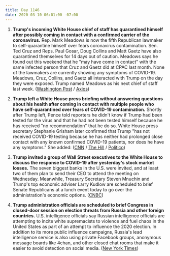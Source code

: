 ```yaml
---
title: Day 1146
date: 2020-03-10 06:01:00 -07:00
---
```


1. **Trump's incoming White House chief of staff has quarantined himself after possibly coming in contact with a confirmed carrier of the coronavirus.** Rep. Mark Meadows is now the fifth Republican lawmaker to self-quarantine himself over fears coronavirus contamination. Sen. Ted Cruz and Reps. Paul Gosar, Doug Collins and Matt Gaetz have also quarantined themselves for 14 days out of caution. Meadows says he found out this weekend that he "may have come in contact" with the same infected person that Cruz and Gaetz did at CPAC last month. None of the lawmakers are currently showing any symptoms of COVID-19. Meadows, Cruz, Collins, and Gaetz all interacted with Trump on the day they were exposed. Trump named Meadows as his next chief of staff last week. ([Washington Post](https://www.washingtonpost.com/powerpost/with-quarantines-and-contingency-plans-congress-grapples-with-coronavirus-threat/2020/03/09/084d2bda-621a-11ea-acca-80c22bbee96f_story.html) / [Axios](https://www.axios.com/ted-cruz-coronavirus-self-quarantine-0c85ef4e-8022-43c9-9196-ab2d43db3aba.html))

2. **Trump left a White House press briefing without answering questions about his health after coming in contact with multiple people who have self-quarantined over fears of COVID-19 contamination.** Shortly after Trump left, Pence told reporters he didn't know if Trump had been tested for the virus and that he had not been tested himself because he has received "no recommendation" that he do so. White House press secretary Stephanie Grisham later confirmed that Trump "has not received COVID-19 testing because he has neither had prolonged close contact with any known confirmed COVID-19 patients, nor does he have any symptoms." She added: ([CNN](https://www.cnn.com/2020/03/09/politics/donald-trump-coronavirus-test/index.html) / [The Hill](https://thehill.com/homenews/administration/486708-trump-leaves-white-house-briefing-without-answering-questions-about) / [Politico](https://www.politico.com/news/2020/03/09/trump-not-tested-coronavirus-124861))

3. **Trump invited a group of Wall Street executives to the White House to discuss the response to COVID-19 after yesterday's stock market losses.** The seven biggest banks in the U.S. were invited, and at least two of them plan to send their CEO to attend the meeting on Wednesday. Meanwhile, Treasury Secretary Steven Mnuchin and Trump's top economic adviser Larry Kudlow are scheduled to brief Senate Republicans at a lunch event today to go over the administration's economic options. ([CNBC](https://www.cnbc.com/2020/03/09/white-house-to-invite-wall-street-executives-to-meet-over-coronavirus-concerns.html))

4. **Trump administration officials are scheduled to brief Congress in closed-door session on election threats from Russia and other foreign countries.** U.S. intelligence officials say Russian intelligence officials are attempting to incite white supremacists to violence and fuel chaos in the United States as part of an attempt to influence the 2020 election. In addition to its more public influence campaigns, Russia's lead intelligence service is also using private Facebook groups, anonymous message boards like 4chan, and other closed chat rooms that make it easier to avoid detection on social media. ([New York Times](https://www.nytimes.com/2020/03/10/us/politics/russian-interference-race.html))